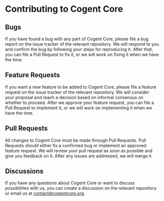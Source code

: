 # Contributing to Cogent Core

## Bugs

If you have found a bug with any part of Cogent Core, please file a bug report on the issue tracker of the relevant repository. We will respond to you and confirm the bug by following your steps for reproducing it. After that, you can file a Pull Request to fix it, or we will work on fixing it when we have the time.

## Feature Requests

If you want a new feature to be added to Cogent Core, please file a feature request on the issue tracker of the relevant repository. We will consider your proposal and reach a decision based on informal consensus on whether to proceed. After we approve your feature request, you can file a Pull Request to implement it, or we will work on implementing it when we have the time.

## Pull Requests

All changes to Cogent Core must be made through Pull Requests. Pull Requests should either fix a confirmed bug or implement an approved feature request. We will review your pull request as soon as possible and give you feedback on it. After any issues are addressed, we will merge it.

## Discussions

If you have any questions about Cogent Core or want to discuss possibilities with us, you can create a discussion on the relevant repository or email us at contact@cogentcore.org.
